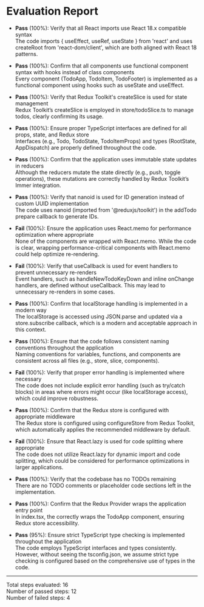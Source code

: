 # Evaluation Report

- **Pass** (100%): Verify that all React imports use React 18.x compatible syntax  
  The code imports { useEffect, useRef, useState } from 'react' and uses createRoot from 'react-dom/client', which are both aligned with React 18 patterns.

- **Pass** (100%): Confirm that all components use functional component syntax with hooks instead of class components  
  Every component (TodoApp, TodoItem, TodoFooter) is implemented as a functional component using hooks such as useState and useEffect.

- **Pass** (100%): Verify that Redux Toolkit's createSlice is used for state management  
  Redux Toolkit’s createSlice is employed in store/todoSlice.ts to manage todos, clearly confirming its usage.

- **Pass** (100%): Ensure proper TypeScript interfaces are defined for all props, state, and Redux store  
  Interfaces (e.g., Todo, TodoState, TodoItemProps) and types (RootState, AppDispatch) are properly defined throughout the code.

- **Pass** (100%): Confirm that the application uses immutable state updates in reducers  
  Although the reducers mutate the state directly (e.g., push, toggle operations), these mutations are correctly handled by Redux Toolkit’s Immer integration.

- **Pass** (100%): Verify that nanoid is used for ID generation instead of custom UUID implementation  
  The code uses nanoid (imported from '@reduxjs/toolkit') in the addTodo prepare callback to generate IDs.

- **Fail** (100%): Ensure the application uses React.memo for performance optimization where appropriate  
  None of the components are wrapped with React.memo. While the code is clear, wrapping performance-critical components with React.memo could help optimize re-rendering.

- **Fail** (100%): Verify that useCallback is used for event handlers to prevent unnecessary re-renders  
  Event handlers, such as handleNewTodoKeyDown and inline onChange handlers, are defined without useCallback. This may lead to unnecessary re-renders in some cases.

- **Pass** (100%): Confirm that localStorage handling is implemented in a modern way  
  The localStorage is accessed using JSON.parse and updated via a store.subscribe callback, which is a modern and acceptable approach in this context.

- **Pass** (100%): Ensure that the code follows consistent naming conventions throughout the application  
  Naming conventions for variables, functions, and components are consistent across all files (e.g., store, slice, components).

- **Fail** (100%): Verify that proper error handling is implemented where necessary  
  The code does not include explicit error handling (such as try/catch blocks) in areas where errors might occur (like localStorage access), which could improve robustness.

- **Pass** (100%): Confirm that the Redux store is configured with appropriate middleware  
  The Redux store is configured using configureStore from Redux Toolkit, which automatically applies the recommended middleware by default.

- **Fail** (100%): Ensure that React.lazy is used for code splitting where appropriate  
  The code does not utilize React.lazy for dynamic import and code splitting, which could be considered for performance optimizations in larger applications.

- **Pass** (100%): Verify that the codebase has no TODOs remaining  
  There are no TODO comments or placeholder code sections left in the implementation.

- **Pass** (100%): Confirm that the Redux Provider wraps the application entry point  
  In index.tsx, the <Provider store={store}> correctly wraps the TodoApp component, ensuring Redux store accessibility.

- **Pass** (95%): Ensure strict TypeScript type checking is implemented throughout the application  
  The code employs TypeScript interfaces and types consistently. However, without seeing the tsconfig.json, we assume strict type checking is configured based on the comprehensive use of types in the code.

---

Total steps evaluated: 16  
Number of passed steps: 12  
Number of failed steps: 4